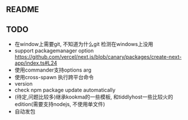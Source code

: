 ## README

## TODO

- 在window上需要git, 不知道为什么git 检测在windows上没用
- support packagemanager option
  https://github.com/vercel/next.js/blob/canary/packages/create-next-app/index.ts#L24
- 使用commander支持options arg
- 使用cross-spawn 执行跨平台命令
- version
- check npm package update automatically
- (待定,问题比较多)继承kookma的一些模板, 和tiddlyhost一些比较火的edition(需要支持nodejs, 不使用单文件)
- 自动发包
